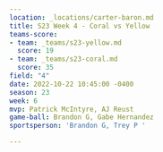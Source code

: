 ```yaml
---
location: _locations/carter-baron.md
title: S23 Week 4 - Coral vs Yellow
teams-score:
- team: _teams/s23-yellow.md
  score: 19
- team: _teams/s23-coral.md
  score: 35
field: "4"
date: 2022-10-22 10:45:00 -0400
season: 23
week: 6
mvp: Patrick McIntyre, AJ Reust
game-ball: Brandon G, Gabe Hernandez
sportsperson: 'Brandon G, Trey P '

---
```

